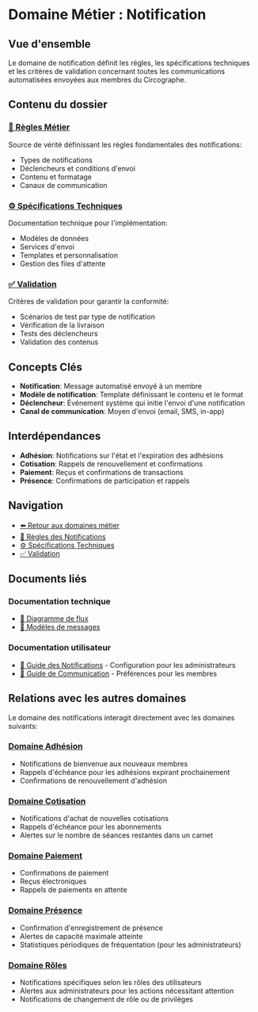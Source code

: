 # Domaine Métier : Notification

## Vue d'ensemble

Le domaine de notification définit les règles, les spécifications techniques et les critères de validation concernant toutes les communications automatisées envoyées aux membres du Circographe.

## Contenu du dossier

### [📜 Règles Métier](./regles.md)
Source de vérité définissant les règles fondamentales des notifications:
- Types de notifications
- Déclencheurs et conditions d'envoi
- Contenu et formatage
- Canaux de communication

### [⚙️ Spécifications Techniques](./specs.md)
Documentation technique pour l'implémentation:
- Modèles de données
- Services d'envoi
- Templates et personnalisation
- Gestion des files d'attente

### [✅ Validation](./validation.md)
Critères de validation pour garantir la conformité:
- Scénarios de test par type de notification
- Vérification de la livraison
- Tests des déclencheurs
- Validation des contenus

## Concepts Clés

- **Notification**: Message automatisé envoyé à un membre
- **Modèle de notification**: Template définissant le contenu et le format
- **Déclencheur**: Événement système qui initie l'envoi d'une notification
- **Canal de communication**: Moyen d'envoi (email, SMS, in-app)

## Interdépendances

- **Adhésion**: Notifications sur l'état et l'expiration des adhésions
- **Cotisation**: Rappels de renouvellement et confirmations
- **Paiement**: Reçus et confirmations de transactions
- **Présence**: Confirmations de participation et rappels

## Navigation

- [⬅️ Retour aux domaines métier](../index.md)
- [📜 Règles des Notifications](./regles.md)
- [⚙️ Spécifications Techniques](./specs.md)
- [✅ Validation](./validation.md)

## Documents liés

### Documentation technique
- [📝 Diagramme de flux](../../../docs/architecture/diagrams/notification_flow.md)
- [📝 Modèles de messages](../../../docs/architecture/templates/notification_templates.md)

### Documentation utilisateur
- [📘 Guide des Notifications](../../../docs/business/regles/notifications.md) - Configuration pour les administrateurs
- [📗 Guide de Communication](../../../docs/utilisateur/guides/preferences_communication.md) - Préférences pour les membres

## Relations avec les autres domaines

Le domaine des notifications interagit directement avec les domaines suivants:

### [Domaine Adhésion](../adhesion/index.md)
- Notifications de bienvenue aux nouveaux membres
- Rappels d'échéance pour les adhésions expirant prochainement
- Confirmations de renouvellement d'adhésion

### [Domaine Cotisation](../cotisation/index.md)
- Notifications d'achat de nouvelles cotisations
- Rappels d'échéance pour les abonnements
- Alertes sur le nombre de séances restantes dans un carnet

### [Domaine Paiement](../paiement/index.md)
- Confirmations de paiement
- Reçus électroniques
- Rappels de paiements en attente

### [Domaine Présence](../presence/index.md)
- Confirmation d'enregistrement de présence
- Alertes de capacité maximale atteinte
- Statistiques périodiques de fréquentation (pour les administrateurs)

### [Domaine Rôles](../roles/index.md)
- Notifications spécifiques selon les rôles des utilisateurs
- Alertes aux administrateurs pour les actions nécessitant attention
- Notifications de changement de rôle ou de privilèges 